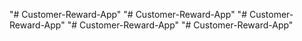 "# Customer-Reward-App" 
"# Customer-Reward-App" 
"# Customer-Reward-App" 
"# Customer-Reward-App" 
"# Customer-Reward-App" 
